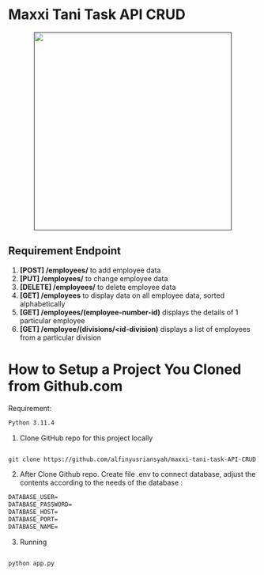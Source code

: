 # Maxxi Tani Task API CRUD
<p align="center"><a href="" target="_blank"><img src="https://images.glints.com/unsafe/glints-dashboard.s3.amazonaws.com/company-logo/fc738e23ad0fa6b614955a8b21aa02e9.png" width="400"></a></p>

##  Requirement Endpoint
1. **[POST] /employees/** to add employee data
2. **[PUT] /employees/** to change employee data
3. **[DELETE] /employees/** to delete employee data
4. **[GET] /employees** to display data on all employee data, sorted
alphabetically
5. **[GET] /employees/(employee-number-id)** displays the details of 1 particular employee
6. **[GET] /employee/(divisions/<id-division)** displays a list of employees from a particular division

#  How to Setup a Project You Cloned from Github.com

Requirement:
```markdown
Python 3.11.4
```
1. Clone GitHub repo for this project locally
```markdown

git clone https://github.com/alfinyusriansyah/maxxi-tani-task-API-CRUD

```
2. After Clone Github repo. Create file .env to connect database, adjust the contents according to the needs of the database  : 
```markdown
DATABASE_USER=
DATABASE_PASSWORD=
DATABASE_HOST=
DATABASE_PORT=
DATABASE_NAME=
```

3. Running 
```markdown

python app.py

```
